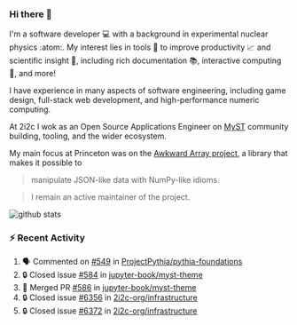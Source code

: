 ### Hi there 👋 

I'm a software developer 💻 with a background in experimental nuclear physics :atom:. My interest lies in tools :wrench: to improve productivity :chart_with_upwards_trend: and scientific insight :telescope:, including rich documentation 📚, interactive computing 🧮, and more! 

I have experience in many aspects of software engineering, including game design, full-stack web development, and high-performance numeric computing. 

At 2i2c I wok as an Open Source Applications Engineer on [MyST](https://github.com/jupyter-book/mystmd) community building, tooling, and the wider ecosystem. 

My main focus at Princeton was on the [Awkward Array project](awkward-array.org/), a library that makes it possible to 
> manipulate JSON-like data with NumPy-like idioms.

> I remain an active maintainer of the project. 

![github stats](https://github-readme-stats.vercel.app/api?username=agoose77&show_icons=true&hide_rank=true&hide_title=true&bg_color=30,e76445,904e95&text_color=efe3ec&icon_color=efe3ec)
<!--
**agoose77/agoose77** is a ✨ _special_ ✨ repository because its `README.md` (this file) appears on your GitHub profile.

Here are some ideas to get you started:

- 🔭 I’m currently working on ...
- 🌱 I’m currently learning ...
- 👯 I’m looking to collaborate on ...
- 🤔 I’m looking for help with ...
- 💬 Ask me about ...
- 📫 How to reach me: ...
- 😄 Pronouns: ...
- ⚡ Fun fact: ...
-->

### :zap: Recent Activity

<!--START_SECTION:activity-->
1. 🗣 Commented on [#549](https://github.com/ProjectPythia/pythia-foundations/issues/549#issuecomment-3114045418) in [ProjectPythia/pythia-foundations](https://github.com/ProjectPythia/pythia-foundations)
2. 🔒 Closed issue [#584](https://github.com/jupyter-book/myst-theme/issues/584) in [jupyter-book/myst-theme](https://github.com/jupyter-book/myst-theme)
3. 🎉 Merged PR [#586](https://github.com/jupyter-book/myst-theme/pull/586) in [jupyter-book/myst-theme](https://github.com/jupyter-book/myst-theme)
4. 🔒 Closed issue [#6356](https://github.com/2i2c-org/infrastructure/issues/6356) in [2i2c-org/infrastructure](https://github.com/2i2c-org/infrastructure)
5. 🔒 Closed issue [#6372](https://github.com/2i2c-org/infrastructure/issues/6372) in [2i2c-org/infrastructure](https://github.com/2i2c-org/infrastructure)
<!--END_SECTION:activity-->
